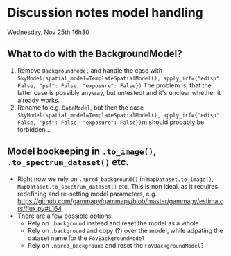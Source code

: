 # Discussion notes model handling
Wednesday, Nov 25th 16h30


## What to do with the BackgroundModel?
1. Remove `BackgroundModel` and handle the case with `SkyModel(spatial_model=TemplateSpatialModel(), apply_irf={"edisp": False, "psf": False, "exposure": False})`
The problem is, that the latter case is possibly anyway, but untestedt and it's unclear whether it already works.
2. Rename to e.g. `DataModel`, but then the case `SkyModel(spatial_model=TemplateSpatialModel(), apply_irf={"edisp": False, "psf": False, "exposure": False})`m should probably be forbidden...


## Model bookeeping in `.to_image()`, `.to_spectrum_dataset()` etc.
- Right now we rely on `.npred_background()` in `MapDataset.to_image()`, `MapDataset.to_spectrum_dataset()` etc, This is non ideal, as it requires redefining and re-setting model parameters, e.g. https://github.com/gammapy/gammapy/blob/master/gammapy/estimators/flux.py#L164
- There are a few possible options:
  - Rely on `.background` instead and reset the model as a whole
  - Rely on `.background` and copy (?) over the model, while adpating the dataset name for the `FoVBackgroundModel`
  - Rely on `.npred_background` and reset the `FoVBackgroundModel`?
